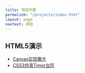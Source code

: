 ```yaml
---
title: 项目列表
permalink: "/projects/index.html"
layout: page
navtext: 项目
---
```


## HTML5演示

*  [Canvas实现魔方](/html5demo/cubic/)
*  [CSS3仿真Timor台历](/html5demo/timor/)
